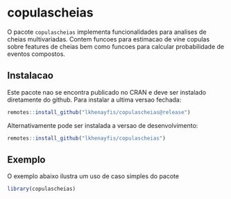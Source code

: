 
<!-- README.md is generated from README.Rmd. Please edit that file -->

# copulascheias

<!-- badges: start -->

<!-- badges: end -->

O pacote `copulascheias` implementa funcionalidades para analises de
cheias multivariadas. Contem funcoes para estimacao de vine copulas
sobre features de cheias bem como funcoes para calcular probabilidade de
eventos compostos.

## Instalacao

Este pacote nao se encontra publicado no CRAN e deve ser instalado
diretamente do github. Para instalar a ultima versao fechada:

``` r
remotes::install_github("lkhenayfis/copulascheias@release")
```

Alternativamente pode ser instalada a versao de desenvolvimento:

``` r
remotes::install_github("lkhenayfis/copulascheias")
```

## Exemplo

O exemplo abaixo ilustra um uso de caso simples do pacote

``` r
library(copulascheias)
```
